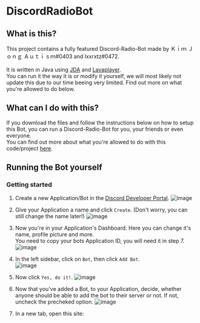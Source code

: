 # DiscordRadioBot
## What is this?
This project contains a fully featured Discord-Radio-Bot made by Ｋｉｍ Ｊｏｎｇ Ａｕｔｉｓｍ#0403 and lxxrxtz#0472.<br><br>
It is written in Java using [JDA](https://github.com/DV8FromTheWorld/JDA) and [Lavaplayer](https://github.com/sedmelluq/lavaplayer).<br>
You can run it the way it is or modify it yourself, we will most likely not update this due to our time beeing very limited. Find out more on what you're allowed to do below.

## What can I do with this?
If you download the files and follow the instructions below on how to setup this Bot, you can run a Discord-Radio-Bot for you, your friends or even everyone.<br>
You can find out more about what you're allowed to do with this code/project [here](https://github.com/OliverGilmi/DiscordRadioBot/blob/main/LICENSE).

## Running the Bot yourself
### Getting started
1. Create a new Application/Bot in the [Discord Developer Portal](https://discord.com/developers/applications).
 ![image](https://user-images.githubusercontent.com/64920118/136673461-d9fa377e-374f-4f1d-b8a5-7b7f0fcf2fd7.png)
 
2. Give your Application a name and click `Create`. (Don't worry, you can still change the name later!)
 ![image](https://user-images.githubusercontent.com/64920118/136673523-b5b35e1e-3ebd-431c-84d3-77017ab984c7.png)

3. Now you're in your Application's Dashboard. Here you can change it's name, profile picture and more.<br>
   You need to copy your bots Application ID, you will need it in step 7.
 ![image](https://user-images.githubusercontent.com/64920118/136673656-1337e9de-1aa8-4e37-a61c-776916a4584a.png)

4. In the left sidebar, click on `Bot`, then click `Add Bot`.<br>
 ![image](https://user-images.githubusercontent.com/64920118/136673675-89175c9e-1c60-45f3-8ec6-9fce9093b5b6.png)

5. Now click `Yes, do it!`.
 ![image](https://user-images.githubusercontent.com/64920118/136673722-fce18150-6e38-40a5-98fa-127d705907f9.png)

6. Now that you've added a Bot, to your Application, decide, whether anyone should be able to add the bot to their server or not. If not, uncheck the precheked option.
 ![image](https://user-images.githubusercontent.com/64920118/136673811-06359d07-f690-411f-a89e-a956e82db6d0.png)
 
7. In a new tab, open this site:

